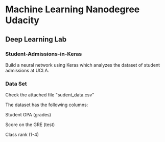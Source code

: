 # Machine Learning Nanodegree Udacity

## Deep Learning Lab

### Student-Admissions-in-Keras

Build a neural network using Keras which analyzes the dataset of student admissions at UCLA.

### Data Set

Check the attached file "sudent_data.csv"

The dataset has the following columns:

Student GPA (grades)

Score on the GRE (test)

Class rank (1-4)
